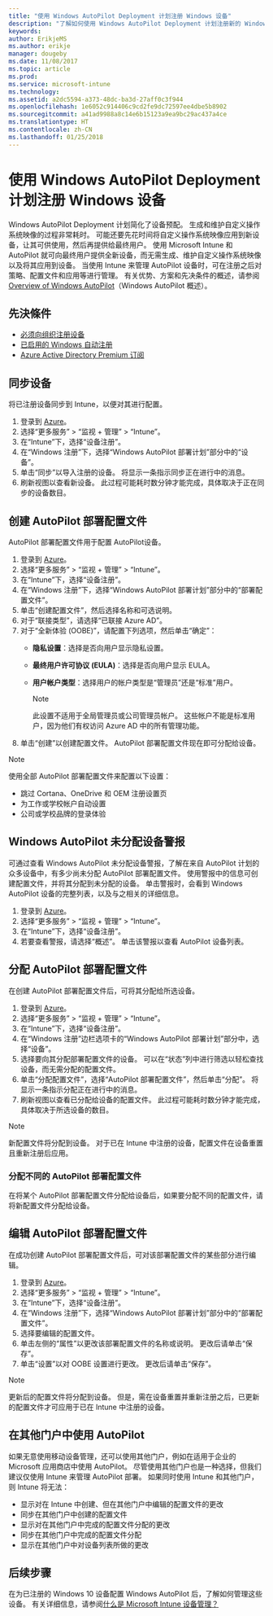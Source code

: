 ```yaml
---
title: "使用 Windows AutoPilot Deployment 计划注册 Windows 设备"
description: "了解如何使用 Windows AutoPilot Deployment 计划注册新的 Windows 10 设备。"
keywords: 
author: ErikjeMS
ms.author: erikje
manager: dougeby
ms.date: 11/08/2017
ms.topic: article
ms.prod: 
ms.service: microsoft-intune
ms.technology: 
ms.assetid: a2dc5594-a373-48dc-ba3d-27aff0c3f944
ms.openlocfilehash: 1e6052c914406c9cd2fe9dc72597ee4dbe5b8902
ms.sourcegitcommit: a41ad9988a8c14e6b15123a9ea9bc29ac437a4ce
ms.translationtype: HT
ms.contentlocale: zh-CN
ms.lasthandoff: 01/25/2018
---
```

# <a name="enroll-windows-devices-using-windows-autopilot-deployment-program"></a>使用 Windows AutoPilot Deployment 计划注册 Windows 设备
Windows AutoPilot Deployment 计划简化了设备预配。 生成和维护自定义操作系统映像的过程非常耗时。 可能还要先花时间将自定义操作系统映像应用到新设备，让其可供使用，然后再提供给最终用户。 使用 Microsoft Intune 和 AutoPilot 就可向最终用户提供全新设备，而无需生成、维护自定义操作系统映像以及将其应用到设备。 当使用 Intune 来管理 AutoPilot 设备时，可在注册之后对策略、配置文件和应用等进行管理。 有关优势、方案和先决条件的概述，请参阅 [Overview of Windows AutoPilot](https://docs.microsoft.com/windows/deployment/windows-10-auto-pilot)（Windows AutoPilot 概述）。

## <a name="prerequisites"></a>先決條件
- [必须向组织注册设备](https://docs.microsoft.com/en-us/windows/deployment/windows-autopilot/windows-10-autopilot#device-registration-and-oobe-customization)
- [已启用的 Windows 自动注册](https://docs.microsoft.com/intune-classic/deploy-use/set-up-windows-device-management-with-microsoft-intune#enable-windows-10-automatic-enrollment)
- [Azure Active Directory Premium 订阅](https://docs.microsoft.com/azure/active-directory/active-directory-get-started-premium)<!--&#40;[trial subscription](http://go.microsoft.com/fwlink/?LinkID=816845)&#41;-->

## <a name="synchronize-devices"></a>同步设备
将已注册设备同步到 Intune，以便对其进行配置。

1. 登录到 [Azure](https://portal.azure.com/)。
2. 选择“更多服务” > “监视 + 管理” > “Intune”。
3. 在“Intune”下，选择“设备注册”。
4. 在“Windows 注册”下，选择“Windows AutoPilot 部署计划”部分中的“设备”。
5. 单击“同步”以导入注册的设备。 将显示一条指示同步正在进行中的消息。
6. 刷新视图以查看新设备。 此过程可能耗时数分钟才能完成，具体取决于正在同步的设备数目。  

## <a name="create-an-autopilot-deployment-profile"></a>创建 AutoPilot 部署配置文件
AutoPilot 部署配置文件用于配置 AutoPilot设备。
1. 登录到 [Azure](https://portal.azure.com/)。 
2. 选择“更多服务” > “监视 + 管理” > “Intune”。
3. 在“Intune”下，选择“设备注册”。
4. 在“Windows 注册”下，选择“Windows AutoPilot 部署计划”部分中的“部署配置文件”。
5. 单击“创建配置文件”，然后选择名称和可选说明。 
6. 对于“联接类型”，请选择“已联接 Azure AD”。
7. 对于“全新体验 (OOBE)”，请配置下列选项，然后单击“确定”： 
   - **隐私设置**：选择是否向用户显示隐私设置。 
   - **最终用户许可协议 (EULA)**：选择是否向用户显示 EULA。
   - **用户帐户类型**：选择用户的帐户类型是“管理员”还是“标准”用户。

     > [!Note]    
     > 此设置不适用于全局管理员或公司管理员帐户。 这些帐户不能是标准用户，因为他们有权访问 Azure AD 中的所有管理功能。
8. 单击“创建”以创建配置文件。 AutoPilot 部署配置文件现在即可分配给设备。
     
> [!Note]    
> 使用全部 AutoPilot 部署配置文件来配置以下设置：
> - 跳过 Cortana、OneDrive 和 OEM 注册设置页
> - 为工作或学校帐户自动设置
> - 公司或学校品牌的登录体验    

## <a name="alerts-for-windows-autopilot-unassigned-devices-----163236---"></a>Windows AutoPilot 未分配设备警报<!-- 163236 -->
可通过查看 Windows AutoPilot 未分配设备警报，了解在来自 AutoPilot 计划的众多设备中，有多少尚未分配 AutoPilot 部署配置文件。 使用警报中的信息可创建配置文件，并将其分配到未分配的设备。 单击警报时，会看到 Windows AutoPilot 设备的完整列表，以及与之相关的详细信息。 
1. 登录到 [Azure](https://portal.azure.com/)。 
2. 选择“更多服务” > “监视 + 管理” > “Intune”。
3. 在“Intune”下，选择“设备注册”。
4. 若要查看警报，请选择“概述”。 单击该警报以查看 AutoPilot 设备列表。  

## <a name="assign-an-autopilot-deployment-profile"></a>分配 AutoPilot 部署配置文件
在创建 AutoPilot 部署配置文件后，可将其分配给所选设备。

1. 登录到 [Azure](https://portal.azure.com/)。 
2. 选择“更多服务” > “监视 + 管理” > “Intune”。
3. 在“Intune”下，选择“设备注册”。
4. 在“Windows 注册”边栏选项卡的“Windows AutoPilot 部署计划”部分中，选择“设备”。
5. 选择要向其分配部署配置文件的设备。 可以在“状态”列中进行筛选以轻松查找设备，而无需分配的配置文件。 
6. 单击“分配配置文件”，选择“AutoPilot 部署配置文件”，然后单击“分配”。 将显示一条指示分配正在进行中的消息。
7. 刷新视图以查看已分配给设备的配置文件。 此过程可能耗时数分钟才能完成，具体取决于所选设备的数目。 

> [!Note]
> 新配置文件将分配到设备。 对于已在 Intune 中注册的设备，配置文件在设备重置且重新注册后应用。

### <a name="assign-a-different-autopilot-deployment-profile"></a>分配不同的 AutoPilot 部署配置文件
在将某个 AutoPilot 部署配置文件分配给设备后，如果要分配不同的配置文件，请将新配置文件分配给设备。  

## <a name="edit-an-autopilot-deployment-profile"></a>编辑 AutoPilot 部署配置文件 
在成功创建 AutoPilot 部署配置文件后，可对该部署配置文件的某些部分进行编辑。   
1. 登录到 [Azure](https://portal.azure.com/)。 
2. 选择“更多服务” > “监视 + 管理” > “Intune”。
3. 在“Intune”下，选择“设备注册”。
4. 在“Windows 注册”下，选择“Windows AutoPilot 部署计划”部分中的“部署配置文件”。 
5. 选择要编辑的配置文件。 
6. 单击左侧的“属性”以更改该部署配置文件的名称或说明。 更改后请单击“保存”。 
7. 单击“设置”以对 OOBE 设置进行更改。 更改后请单击“保存”。 

> [!NOTE]
> 更新后的配置文件将分配到设备。 但是，需在设备重置并重新注册之后，已更新的配置文件才可应用于已在 Intune 中注册的设备。 

## <a name="using-autopilot-in-other-portals"></a>在其他门户中使用 AutoPilot
如果无意使用移动设备管理，还可以使用其他门户，例如在适用于企业的 Microsoft 应用商店中使用 AutoPilot。 尽管使用其他门户也是一种选择，但我们建议仅使用 Intune 来管理 AutoPilot 部署。 如果同时使用 Intune 和其他门户，则 Intune 将无法：
- 显示对在 Intune 中创建、但在其他门户中编辑的配置文件的更改
- 同步在其他门户中创建的配置文件
- 显示对在其他门户中完成的配置文件分配的更改
- 同步在其他门户中完成的配置文件分配
- 显示在其他门户中对设备列表所做的更改

## <a name="next-steps"></a>后续步骤
在为已注册的 Windows 10 设备配置 Windows AutoPilot 后，了解如何管理这些设备。 有关详细信息，请参阅[什么是 Microsoft Intune 设备管理？](https://docs.microsoft.com/intune/device-management)